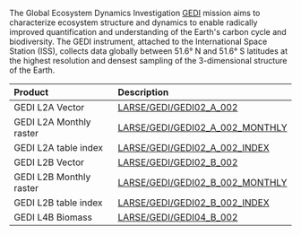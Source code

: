 
The Global Ecosystem Dynamics Investigation [GEDI](https://gedi.umd.edu/)
mission aims to characterize ecosystem structure and dynamics to enable
radically improved quantification and understanding of the Earth's carbon cycle
and biodiversity. The GEDI instrument, attached to the International Space
Station (ISS), collects data globally between 51.6&deg; N and 51.6&deg; S
latitudes at the highest resolution and densest sampling of the
3-dimensional structure of the Earth.

Product                 | Description
:---------------------  | :----------------------------------------------
GEDI L2A Vector         | [LARSE/GEDI/GEDI02_A_002](LARSE_GEDI_GEDI02_A_002)
GEDI L2A Monthly raster | [LARSE/GEDI/GEDI02_A_002_MONTHLY](LARSE_GEDI_GEDI02_A_002_MONTHLY)
GEDI L2A table index    | [LARSE/GEDI/GEDI02_A_002_INDEX](LARSE_GEDI_GEDI02_A_002_INDEX)
GEDI L2B Vector         | [LARSE/GEDI/GEDI02_B_002](LARSE_GEDI_GEDI02_B_002)
GEDI L2B Monthly raster | [LARSE/GEDI/GEDI02_B_002_MONTHLY](LARSE_GEDI_GEDI02_B_002_MONTHLY)
GEDI L2B table index    | [LARSE/GEDI/GEDI02_B_002_INDEX](LARSE_GEDI_GEDI02_B_002_INDEX)
GEDI L4B Biomass        | [LARSE/GEDI/GEDI04_B_002](LARSE_GEDI_GEDI04_B_002)
